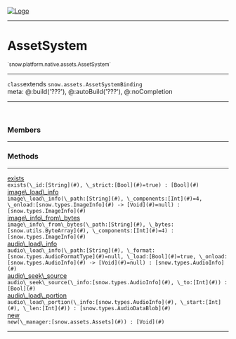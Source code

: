 
[![Logo](../../../../../images/logo.png)](../../../../../api/index.html)

---



<h1>AssetSystem</h1>
<small>`snow.platform.native.assets.AssetSystem`</small>



---

`class`extends <code><span>snow.assets.AssetSystemBinding</span></code>
<span class="meta">
<br/>meta: @:build(&#x27;???&#x27;), @:autoBuild(&#x27;???&#x27;), @:noCompletion
</span>


---

&nbsp;
&nbsp;



<h3>Members</h3> <hr/>





<h3>Methods</h3> <hr/><span class="method apipage">
            <a name="exists"><a class="lift" href="#exists">exists</a></a> <div class="clear"></div><code class="signature apipage">exists(\_id:[String](#)<span></span>, \_strict:[Bool](#)<span>=true</span>) : [Bool](#)</code><br/><span class="small_desc_flat"></span>
        </span>
    <span class="method apipage">
            <a name="image_load_info"><a class="lift" href="#image_load_info">image\_load\_info</a></a> <div class="clear"></div><code class="signature apipage">image\_load\_info(\_path:[String](#)<span></span>, \_components:[Int](#)<span>=4</span>, \_onload:[snow.types.ImageInfo](#)&nbsp;-&gt; [Void](#)<span>=null</span>) : [snow.types.ImageInfo](#)</code><br/><span class="small_desc_flat"></span>
        </span>
    <span class="method apipage">
            <a name="image_info_from_bytes"><a class="lift" href="#image_info_from_bytes">image\_info\_from\_bytes</a></a> <div class="clear"></div><code class="signature apipage">image\_info\_from\_bytes(\_path:[String](#)<span></span>, \_bytes:[snow.utils.ByteArray](#)<span></span>, \_components:[Int](#)<span>=4</span>) : [snow.types.ImageInfo](#)</code><br/><span class="small_desc_flat"></span>
        </span>
    <span class="method apipage">
            <a name="audio_load_info"><a class="lift" href="#audio_load_info">audio\_load\_info</a></a> <div class="clear"></div><code class="signature apipage">audio\_load\_info(\_path:[String](#)<span></span>, \_format:[snow.types.AudioFormatType](#)<span>=null</span>, \_load:[Bool](#)<span>=true</span>, \_onload:[snow.types.AudioInfo](#)&nbsp;-&gt; [Void](#)<span>=null</span>) : [snow.types.AudioInfo](#)</code><br/><span class="small_desc_flat"></span>
        </span>
    <span class="method apipage">
            <a name="audio_seek_source"><a class="lift" href="#audio_seek_source">audio\_seek\_source</a></a> <div class="clear"></div><code class="signature apipage">audio\_seek\_source(\_info:[snow.types.AudioInfo](#)<span></span>, \_to:[Int](#)<span></span>) : [Bool](#)</code><br/><span class="small_desc_flat"></span>
        </span>
    <span class="method apipage">
            <a name="audio_load_portion"><a class="lift" href="#audio_load_portion">audio\_load\_portion</a></a> <div class="clear"></div><code class="signature apipage">audio\_load\_portion(\_info:[snow.types.AudioInfo](#)<span></span>, \_start:[Int](#)<span></span>, \_len:[Int](#)<span></span>) : [snow.types.AudioDataBlob](#)</code><br/><span class="small_desc_flat"></span>
        </span>
    <span class="method apipage">
            <a name="new"><a class="lift" href="#new">new</a></a> <div class="clear"></div><code class="signature apipage">new(\_manager:[snow.assets.Assets](#)<span></span>) : [Void](#)</code><br/><span class="small_desc_flat"></span>
        </span>
    





---

&nbsp;
&nbsp;
&nbsp;
&nbsp;
